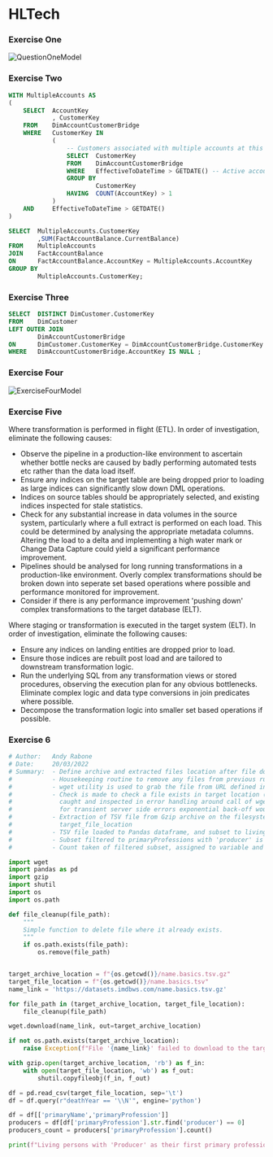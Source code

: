 # HLTech

### Exercise One
![QuestionOneModel](https://user-images.githubusercontent.com/11217812/159111953-61e6dad7-25ec-4cdd-8649-fb353cf6735d.png)


### Exercise Two
```sql
WITH MultipleAccounts AS 
(
    SELECT  AccountKey
            , CustomerKey
    FROM    DimAccountCustomerBridge
    WHERE   CustomerKey IN
            (
                -- Customers associated with multiple accounts at this time.
                SELECT  CustomerKey
                FROM    DimAccountCustomerBridge
                WHERE   EffectiveToDateTime > GETDATE() -- Active account associations only.
                GROUP BY
                        CustomerKey
                HAVING  COUNT(AccountKey) > 1
            )
    AND     EffectiveToDateTime > GETDATE()
)

SELECT  MultipleAccounts.CustomerKey
        ,SUM(FactAccountBalance.CurrentBalance)
FROM    MultipleAccounts
JOIN    FactAccountBalance
ON      FactAccountBalance.AccountKey = MultipleAccounts.AccountKey 
GROUP BY    
        MultipleAccounts.CustomerKey;
```


### Exercise Three
```sql
SELECT  DISTINCT DimCustomer.CustomerKey
FROM    DimCustomer
LEFT OUTER JOIN    
        DimAccountCustomerBridge
ON      DimCustomer.CustomerKey = DimAccountCustomerBridge.CustomerKey
WHERE   DimAccountCustomerBridge.AccountKey IS NULL ;
```


### Exercise Four
![ExerciseFourModel](https://user-images.githubusercontent.com/11217812/159111955-e720c83f-1c8c-406d-90da-144927b7138b.png)


### Exercise Five
Where transformation is performed in flight (ETL). In order of investigation, eliminate the following causes:
- Observe the pipeline in a production-like environment to ascertain whether bottle necks are caused by badly performing automated tests etc rather than the data load itself.
- Ensure any indices on the target table are being dropped prior to loading as large indices can significantly slow down DML operations.
- Indices on source tables should be appropriately selected, and existing indices inspected for stale statistics.
- Check for any substantial increase in data volumes in the source system, particularly where a full extract is performed on each load. This could be determined by analysing the appropriate metadata columns. Altering the load to a delta and implementing a high water mark or Change Data Capture could yield a significant performance improvement.
- Pipelines should be analysed for long running transformations in a production-like environment. Overly complex transformations should be broken down into seperate set based operations where possible and performance monitored for improvement.
- Consider if there is any performance improvement 'pushing down' complex transformations to the target database (ELT).


Where staging or transformation is executed in the target system (ELT). In order of investigation, eliminate the following causes:
- Ensure any indices on landing entities are dropped prior to load.
- Ensure those indices are rebuilt post load and are tailored to downstream transformation logic.
- Run the underlying SQL from any transformation views or stored procedures, observing the execution plan for any obvious bottlenecks. Eliminate complex logic and data type conversions in join predicates where possible.
- Decompose the transformation logic into smaller set based operations if possible.

### Exercise 6
```python
# Author:   Andy Rabone
# Date:     20/03/2022
# Summary:  - Define archive and extracted files location after file download (default to current working directory)
#           - Housekeeping routine to remove any files from previous runs
#           - wget utility is used to grab the file from URL defined in name_link
#           - Check is made to check a file exists in target location (NB. HTTPError exception object should be 
#             caught and inspected in error handling around call of wget.Download() if raised. In practice, 
#             for transient server side errors exponential back-off would be implemented to facilitate retries.)
#           - Extraction of TSV file from Gzip archive on the filesystem, as per target_archive_location and 
#             target_file_location
#           - TSV file loaded to Pandas dataframe, and subset to living persons only.
#           - Subset filtered to primaryProfessions with 'producer' is found at index 0.
#           - Count taken of filtered subset, assigned to variable and returned in user friendly form to the terminal.

import wget
import pandas as pd
import gzip
import shutil
import os
import os.path

def file_cleanup(file_path):
    """
    Simple function to delete file where it already exists.
    """
    if os.path.exists(file_path):
        os.remove(file_path)


target_archive_location = f"{os.getcwd()}/name.basics.tsv.gz"
target_file_location = f"{os.getcwd()}/name.basics.tsv"
name_link = 'https://datasets.imdbws.com/name.basics.tsv.gz'

for file_path in (target_archive_location, target_file_location):
    file_cleanup(file_path)

wget.download(name_link, out=target_archive_location)

if not os.path.exists(target_archive_location):
    raise Exception(f"File '{name_link}' failed to download to the target location.")

with gzip.open(target_archive_location, 'rb') as f_in:
    with open(target_file_location, 'wb') as f_out:
        shutil.copyfileobj(f_in, f_out)

df = pd.read_csv(target_file_location, sep='\t')
df = df.query(r"deathYear == '\\N'", engine='python')

df = df[['primaryName','primaryProfession']]
producers = df[df['primaryProfession'].str.find('producer') == 0] 
producers_count = producers['primaryProfession'].count()

print(f"Living persons with 'Producer' as their first primary profession: {producers_count}")
```
